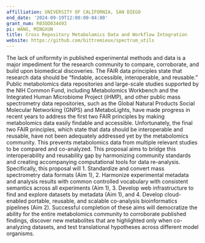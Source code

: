 ```yaml
---
affilliation: UNIVERSITY OF CALIFORNIA, SAN DIEGO
end_date: '2024-09-19T12:00:00-04:00'
grant_num: R03OD034493
pi: WANG, MINGXUN
title: Cross Repository Metabolomics Data and Workflow Integration
website: https://github.com/bittremieux/spectrum_utils
---
```

The lack of uniformity in published experimental methods and data is a major impediment for the research community to compare, corroborate, and build upon biomedical discoveries. The FAIR data principles state that research data should be “findable, accessible, interoperable, and reusable.” Public metabolomics data repositories and large-scale studies supported by the NIH Common Fund, including Metabolomics Workbench and the Integrated Human Microbiome Project (iHMP), and other public mass spectrometry data repositories, such as the Global Natural Products Social Molecular Networking (GNPS) and MetaboLights, have made progress in recent years to address the first two FAIR principles by making metabolomics data easily findable and accessible. Unfortunately, the final two FAIR principles, which state that data should be interoperable and reusable, have not been adequately addressed yet by the metabolomics community. This prevents metabolomics data from multiple relevant studies to be compared and co-analyzed. This proposal aims to bridge this interoperability and reusability gap by harmonizing community standards and creating accompanying computational tools for data re-analysis. Specifically, this proposal will 1. Standardize and convert mass spectrometry data formats (Aim 1), 2. Harmonize experimental metadata and analysis results with common controlled vocabulary with consistent semantics across all experiments (Aim 1), 3. Develop web infrastructure to find and explore datasets by metadata (Aim 1), and 4. Develop cloud-enabled portable, reusable, and scalable co-analysis bioinformatics pipelines (Aim 2). Successful completion of these aims will democratize the ability for the entire metabolomics community to corroborate published findings, discover new metabolites that are highlighted only when co-analyzing datasets, and test translational hypotheses across different model organisms.